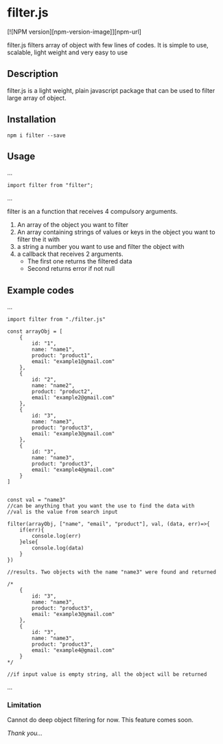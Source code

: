 # filter.js

[![NPM version][npm-version-image]][npm-url]

filter.js filters array of object with few lines of codes. It is simple to use, scalable, light weight and very easy to use

## Description
filter.js is a light weight, plain javascript package that can be used to filter large array of object.

## Installation
`npm i filter --save`

## Usage
...
    
    import filter from "filter";
...

filter is an a function that receives 4 compulsory arguments.
1. An array of the object you want to filter
2. An array containing strings of values or keys in the object you want to filter the it with
3. a string a number you want to use and filter the object with
4. a callback that receives 2 arguments.
    * The first one returns the filtered data
    * Second returns error if not null

## Example codes
...
   
    import filter from "./filter.js"

    const arrayObj = [
        {
            id: "1",
            name: "name1",
            product: "product1",
            email: "example1@gmail.com"
        },
        {
            id: "2",
            name: "name2",
            product: "product2",
            email: "example2@gmail.com"
        },
        {
            id: "3",
            name: "name3",
            product: "product3",
            email: "example3@gmail.com"
        },
        {
            id: "3",
            name: "name3",
            product: "product3",
            email: "example4@gmail.com"
        }
    ]


    const val = "name3"
    //can be anything that you want the use to find the data with
    //val is the value from search input

    filter(arrayObj, ["name", "email", "product"], val, (data, err)=>{
        if(err){
            console.log(err)
        }else{
            console.log(data)
        }
    })

    //results. Two objects with the name "name3" were found and returned
    
    /*
        {
            id: "3",
            name: "name3",
            product: "product3",
            email: "example3@gmail.com"
        },
        {
            id: "3",
            name: "name3",
            product: "product3",
            email: "example4@gmail.com"
        }
    */

    //if input value is empty string, all the object will be returned

...

### Limitation
Cannot do deep object filtering for now. This feature comes soon.

_Thank you..._
